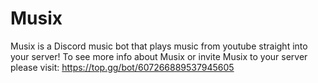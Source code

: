 # Musix
Musix is a Discord music bot that plays music from youtube straight into your server!
To see more info about Musix or invite Musix to your server please visit: https://top.gg/bot/607266889537945605